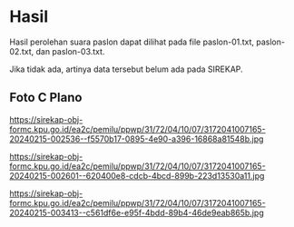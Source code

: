 # Hasil

Hasil perolehan suara paslon dapat dilihat pada file paslon-01.txt, paslon-02.txt, dan paslon-03.txt.

Jika tidak ada, artinya data tersebut belum ada pada SIREKAP.

## Foto C Plano

https://sirekap-obj-formc.kpu.go.id/ea2c/pemilu/ppwp/31/72/04/10/07/3172041007165-20240215-002536--f5570b17-0895-4e90-a396-16868a81548b.jpg

https://sirekap-obj-formc.kpu.go.id/ea2c/pemilu/ppwp/31/72/04/10/07/3172041007165-20240215-002601--620400e8-cdcb-4bcd-899b-223d13530a11.jpg

https://sirekap-obj-formc.kpu.go.id/ea2c/pemilu/ppwp/31/72/04/10/07/3172041007165-20240215-003413--c561df6e-e95f-4bdd-89b4-46de9eab865b.jpg
